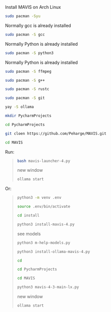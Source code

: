 Install MAVIS on Arch Linux

```bash
sudo pacman -Syu
```

Normally gcc is already installed
```bash
sudo pacman -S gcc
```

Normally Python is already installed
```bash
sudo pacman -S python3
```

Normally Python is already installed
```bash
sudo pacman -S ffmpeg
```

```bash
sudo pacman -S g++
```

```bash
sudo pacman -S rustc
```

```bash
sudo pacman -S git
```

```bash
yay -S ollama
```

```bash
mkdir PycharmProjects
```

```bash
cd PycharmProjects
```

```bash
git cloen https://github.com/Peharge/MAVIS.git
```

```bash
cd MAVIS
```

Run:

>```bash
>bash mavis-launcher-4.py
>```
>
>new window
>```bash
>ollama start
>```

Or:

>```bash
>python3 -m venv .env
>```
>
>```bash
>source .env/bin/activate
>```
>
>```bash
>cd install
>```
>
>```bash
>python3 install-mavis-4.py
>```
>
>see models
>```bash
>python3 m-help-models.py
>```
>
>```bash
>python3 install-ollama-mavis-4.py
>```
>
>```bash
>cd
>```
>
>```bash
>cd PycharmProjects
>```
>
>```bash
>cd MAVIS
>```
>
>```bash
>python3 mavis-4-3-main-lx.py
>```
>
>new window
>```bash
>ollama start
>```
>